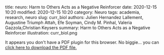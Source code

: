 title: neuro: Harm to Others Acts as a Negative Reinforcer
date: 2020-12-15 10:20
modified: 2020-12-15 10:20
category: Neuro
tags: academia, research, neuro
slug: curr_biol
authors: Julien Hernandez Lallement, Augustine Triumph Attah, Efe Soyman, Cindy M. Pinhal, Valeria Gazzola,Christian Keysers
summary: Harm to Others Acts as a Negative Reinforcer
illustration: curr_biol.png

<object data="curre_biol.pdf" type="application/pdf" width="100%" height="800px">
 <p>It appears you don't have a PDF plugin for this browser.
 No biggie... you can <a href="curre_biol.pdf">click here to
  download the PDF file.</a></p>
</object>